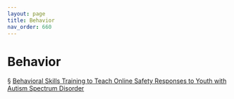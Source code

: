 ```yaml
---
layout: page
title: Behavior 
nav_order: 660 
---
```


# Behavior
§ [Behavioral Skills Training to Teach Online Safety Responses to Youth with Autism Spectrum Disorder](https://archive-1.bsafes.com/docs/B/behavioral-sklls-training-to-teach-online-safety-responses-to-youth-with-autism-spectrum-disorder/) 
